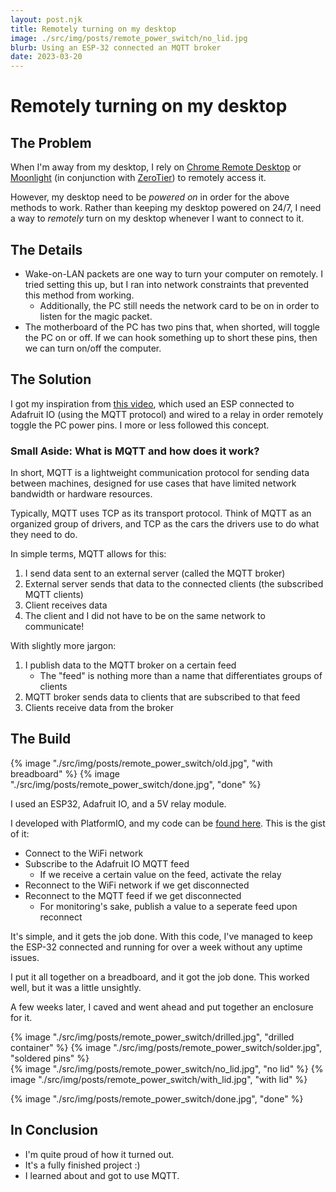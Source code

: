```yaml
---
layout: post.njk
title: Remotely turning on my desktop
image: ./src/img/posts/remote_power_switch/no_lid.jpg
blurb: Using an ESP-32 connected an MQTT broker
date: 2023-03-20
---
```

# Remotely turning on my desktop

## The Problem
When I'm away from my desktop, I rely on [Chrome Remote Desktop](https://remotedesktop.google.com/) or [Moonlight](https://moonlight-stream.org/) (in conjunction with [ZeroTier](https://www.zerotier.com/)) to remotely access it.

However, my desktop need to be *powered on* in order for the above methods to work. Rather than keeping my desktop powered on 24/7, 
I need a way to *remotely* turn on my desktop whenever I want to connect to it.

## The Details
* Wake-on-LAN packets are one way to turn your computer on remotely. I tried setting this up, but I ran into network constraints that prevented this method from working.
    * Additionally, the PC still needs the network card to be on in order to listen for the magic packet.
* The motherboard of the PC has two pins that, when shorted, will toggle the PC on or off. If we can hook something up to short these pins, then we can turn
on/off the computer. 

## The Solution
I got my inspiration from [this video](https://www.youtube.com/watch?v=msQVvrFOUlw), which used an ESP connected to Adafruit IO (using the MQTT protocol) 
and wired to a relay in order remotely toggle the PC power pins. I more or less followed this concept.

### Small Aside: What is MQTT and how does it work?
In short, MQTT is a lightweight communication protocol for sending data between machines, designed for use cases that have limited network bandwidth or hardware resources.

Typically, MQTT uses TCP as its transport protocol. Think of MQTT as an organized group of drivers, and TCP as the cars the drivers use to do what they need to do.

In simple terms, MQTT allows for this:
1. I send data sent to an external server (called the MQTT broker)
2. External server sends that data to the connected clients (the subscribed MQTT clients)
3. Client receives data
4. The client and I did not have to be on the same network to communicate!

With slightly more jargon:
1. I publish data to the MQTT broker on a certain feed
    * The "feed" is nothing more than a name that differentiates groups of clients
2. MQTT broker sends data to clients that are subscribed to that feed
3. Clients receive data from the broker

## The Build

<div picture-grid="2">
{% image "./src/img/posts/remote_power_switch/old.jpg", "with breadboard" %}
{% image "./src/img/posts/remote_power_switch/done.jpg", "done" %}
</div>

I used an ESP32, Adafruit IO, and a 5V relay module.

I developed with PlatformIO, and my code can be [found here](https://github.com/k-xvin/esp32-mqtt-switch). 
This is the gist of it:
* Connect to the WiFi network
* Subscribe to the Adafruit IO MQTT feed
    * If we receive a certain value on the feed, activate the relay
* Reconnect to the WiFi network if we get disconnected
* Reconnect to the MQTT feed if we get disconnected
    * For monitoring's sake, publish a value to a seperate feed upon reconnect

It's simple, and it gets the job done. With this code, 
I've managed to keep the ESP-32 connected and running for over a week without any uptime issues. 

I put it all together on a breadboard, and it got the job done. This worked well, but it was a little unsightly.

A few weeks later, I caved and went ahead and put together an enclosure for it.

<div picture-grid="2">
{% image "./src/img/posts/remote_power_switch/drilled.jpg", "drilled container" %}
{% image "./src/img/posts/remote_power_switch/solder.jpg", "soldered pins" %}
</div>

<div picture-grid="2">
{% image "./src/img/posts/remote_power_switch/no_lid.jpg", "no lid" %}
{% image "./src/img/posts/remote_power_switch/with_lid.jpg", "with lid" %}
</div>

{% image "./src/img/posts/remote_power_switch/done.jpg", "done" %}

## In Conclusion
* I'm quite proud of how it turned out. 
* It's a fully finished project :)
* I learned about and got to use MQTT.


